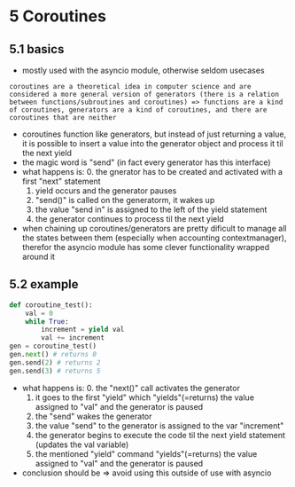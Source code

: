 # 5 Coroutines
## 5.1 basics
- mostly used with the asyncio module, otherwise seldom usecases
> 
    coroutines are a theoretical idea in computer science and are considered a more general version of generators (there is a relation between functions/subroutines and coroutines) => functions are a kind of coroutines, generators are a kind of coroutines, and there are coroutines that are neither
- coroutines function like generators, but instead of just returning a value, it is possible to insert a value into the generator object and process it til the next yield
- the magic word is "send" (in fact every generator has this interface)
- what happens is:
    0. the gnerator has to be created and activated with a first "next" statement
    1. yield occurs and the generator pauses
    2. "send()" is called on the generatorm, it wakes up
    3. the value "send in" is assigned to the left of the yield statement
    4. the generator continues to process til the next yield
- when chaining up coroutines/generators are pretty dificult to manage all the states between them (especially when accounting contextmanager), therefor the asyncio module has some clever functionality wrapped around it

## 5.2 example
```python
def coroutine_test():
    val = 0
    while True:
        increment = yield val
        val += increment
gen = coroutine_test()
gen.next() # returns 0
gen.send(2) # returns 2
gen.send(3) # returns 5
```
- what happens is:
    0. the "next()" call activates the generator
    1. it goes to the first "yield" which "yields"(=returns) the value assigned to "val" and the generator is paused
    3. the "send" wakes the generator
    4. the value "send" to the generator is assigned to the var "increment"
    5. the generator begins to execute the code til the next yield statement (updates the val variable)
    6. the mentioned "yield" command "yields"(=returns) the value assigned to "val" and the generator is paused
- conclusion should be => avoid using this outside of use with asyncio